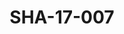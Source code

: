 ---
pid: SHA-17-007
title: SHA-17-007
language: ar
original_label: 
rights: شرحبيل احمد
location_of_original: شرحبيل احمد
photographer_or_studio: استوديو جاك الكويت
scanned_from: photograph 13.1 by 17.8
_date: '1964'
location: الكويت
description: 'فنان يعزف مع احمد حسن جمعه '
additional_notes: 
permission_display: 'yes'
on_server: 'no'
on_website: 'no'
permalink: /photopages/ar/SHA-17-007
layout: photo-page
---